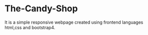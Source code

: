 # The-Candy-Shop
It is a simple responsive webpage created using frontend languages html,css and bootstrap4.
